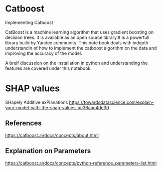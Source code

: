 # Catboost
Implementing Catboost

CatBoost is a machine learning algorithm that uses gradient boosting on decision trees. It is available as an open source library.It is a powerfull library build by Yandex community.
This note book deals with indepth understandin of how to implement the catboost algorithm on the data and improving the accuracy of the model.

A breif discussion on the installation in python and understanding the features are covered under this notebook.

# SHAP values
SHapely Additive exPlanations
https://towardsdatascience.com/explain-your-model-with-the-shap-values-bc36aac4de3d

## References 
https://catboost.ai/docs/concepts/about.html

## Explanation on Parameters
https://catboost.ai/docs/concepts/python-reference_parameters-list.html
